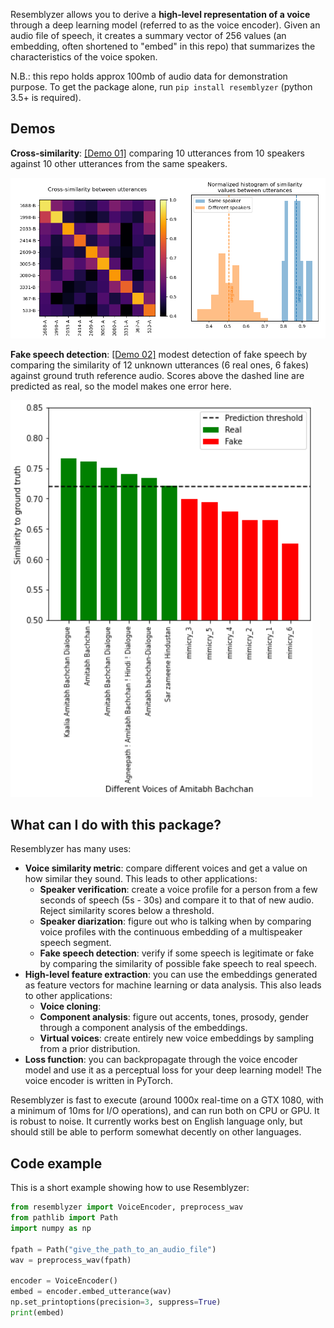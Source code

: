 Resemblyzer allows you to derive a **high-level representation of a voice** through a deep learning model (referred to as the voice encoder). Given an audio file of speech, it creates a summary vector of 256 values (an embedding, often shortened to "embed" in this repo) that summarizes the characteristics of the voice spoken. 

N.B.: this repo holds approx 100mb of audio data for demonstration purpose. To get the package alone, run `pip install resemblyzer` (python 3.5+ is required).

## Demos


**Cross-similarity**: [\[Demo 01\]](https://github.com/mPrakhar067/Voice-Recognition-and-Voice-Comparison/blob/master/cross_similarity.py) comparing 10 utterances from 10 speakers against 10 other utterances from the same speakers.

![demo_01](sim_matrix_1.png?raw=true)


**Fake speech detection**: [\[Demo 02\]](https://github.com/mPrakhar067/Voice-Recognition-and-Voice-Comparison/blob/master/fake_speech_detection.py) modest detection of fake speech by comparing the similarity of 12 unknown utterances (6 real ones, 6 fakes) against ground truth reference audio. Scores above the dashed line are predicted as real, so the model makes one error here.

![demo_02](fake_speech_detection01.png?raw=true)


## What can I do with this package?
Resemblyzer has many uses:
- **Voice similarity metric**: compare different voices and get a value on how similar they sound. This leads to other applications:
  - **Speaker verification**: create a voice profile for a person from a few seconds of speech (5s - 30s) and compare it to that of new audio. Reject similarity scores below a threshold.
  - **Speaker diarization**: figure out who is talking when by comparing voice profiles with the continuous embedding of a multispeaker speech segment.
  - **Fake speech detection**: verify if some speech is legitimate or fake by comparing the similarity of possible fake speech to real speech.
- **High-level feature extraction**: you can use the embeddings generated as feature vectors for machine learning or data analysis. This also leads to other applications:
  - **Voice cloning**:
  - **Component analysis**: figure out accents, tones, prosody, gender through a component analysis of the embeddings.
  - **Virtual voices**: create entirely new voice embeddings by sampling from a prior distribution.
- **Loss function**: you can backpropagate through the voice encoder model and use it as a perceptual loss for your deep learning model! The voice encoder is written in PyTorch.

Resemblyzer is fast to execute (around 1000x real-time on a GTX 1080, with a minimum of 10ms for I/O operations), and can run both on CPU or GPU. It is robust to noise. It currently works best on English language only, but should still be able to perform somewhat decently on other languages.


## Code example
This is a short example showing how to use Resemblyzer:
```python
from resemblyzer import VoiceEncoder, preprocess_wav
from pathlib import Path
import numpy as np

fpath = Path("give_the_path_to_an_audio_file")
wav = preprocess_wav(fpath)

encoder = VoiceEncoder()
embed = encoder.embed_utterance(wav)
np.set_printoptions(precision=3, suppress=True)
print(embed)
```

